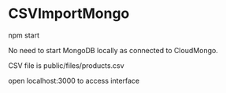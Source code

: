 # CSVImportMongo

npm start

No need to start MongoDB locally as connected to CloudMongo.

CSV file is public/files/products.csv

open localhost:3000 to access interface
